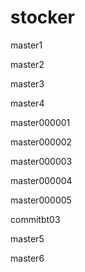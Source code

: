 # stocker

master1

master2

master3

master4

master000001

master000002

master000003

master000004

master000005



commitbt03

master5

master6


